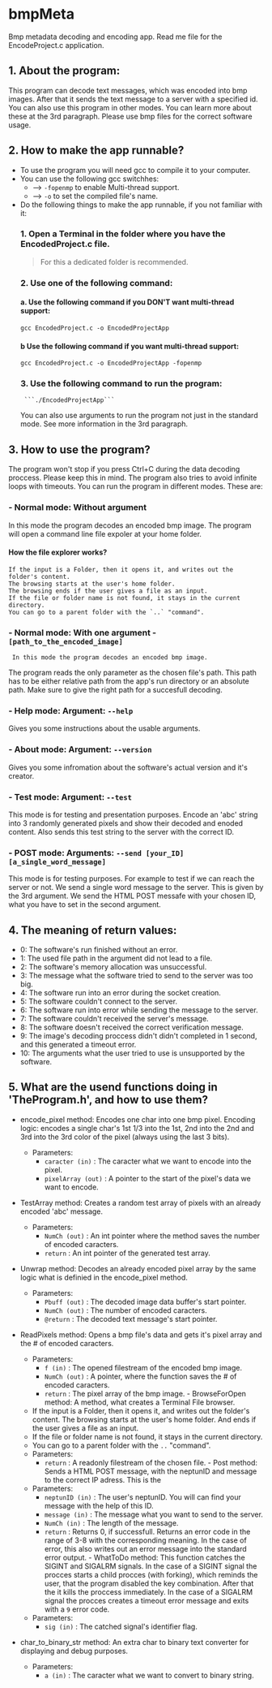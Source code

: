 # bmpMeta
Bmp metadata decoding and encoding app. Read me file for the EncodeProject.c application.

## 1. About the program:
   This program can decode text messages, which was encoded into bmp images.
   After that it sends the text message to a server with a specified id.
   You can also use this program in other modes. You can learn more about these at the 3rd paragraph.
   Please use bmp files for the correct software usage.

## 2. How to make the app runnable?
   - To use the program you will need gcc to compile it to your computer.
   - You can use the following gcc switchhes:
     - -->	`-fopenmp` to enable Multi-thread support.
     - -->	`-o` to set the compiled file's name. 	
   - Do the following things to make the app runnable, if you not familiar with it:
     ### 1.	Open a Terminal in the folder where you have the EncodedProject.c file.
        > For this a dedicated folder is recommended.
     ### 2. Use one of the following command:
        #### a. Use the following command if you **DON'T** want multi-thread support:
	  ```gcc EncodedProject.c -o EncodedProjectApp```
        #### b Use the following command if you want multi-thread support:
	  ```gcc EncodedProject.c -o EncodedProjectApp -fopenmp```
     ### 3. Use the following command to run the program:
          ```./EncodedProjectApp```
	  You can also use arguments to run the program not just in the standard mode.
	  See more information in the 3rd paragraph.
 ## 3. How to use the program?
   The program won't stop if you press Ctrl+C during the data decoding proccess. Please keep this in mind.
   The program also tries to avoid infinite loops with timeouts.
   You can run the program in different modes. These are:
 ### - Normal mode: Without argument
   In this mode the program decodes an encoded bmp image.
   The program will open a command line file expoler at your home folder.
 #### How the file explorer works?
    If the input is a Folder, then it opens it, and writes out the folder's content.
    The browsing starts at the user's home folder.
    The browsing ends if the user gives a file as an input.
    If the file or folder name is not found, it stays in the current directory.
    You can go to a parent folder with the `..` "command".
 ### - Normal mode: With one argument - `[path_to_the_encoded_image]`
     In this mode the program decodes an encoded bmp image.
 The program reads the only parameter as the chosen file's path.
			This path has to be either relative path from the app's run directory or an absolute path.
			Make sure to give the right path for a succesfull decoding.
### - Help mode: Argument: `--help`
   Gives you some instructions about the usable arguments.
### - About mode: Argument: `--version`
   Gives you some infromation about the software's actual version and it's creator.
### - Test mode: Argument: `--test`
   This mode is for testing and presentation purposes. Encode an 'abc' string into 3 randomly generated pixels and show their decoded and enoded content. Also sends this test string to the server with the correct ID.
### - POST mode: Arguments: `--send [your_ID] [a_single_word_message]`
   This mode is for testing purposes. For example to test if we can reach the server or not.
   We send a single word message to the server. This is given by the 3rd argument.
   We send the HTML POST messafe with your chosen ID, what you have to set in the second argument.

## 4. The meaning of return values:
   - 0:	The software's run finished without an error.
   - 1:	The used file path in the argument did not lead to a file.
   - 2:	The software's memory allocation was unsuccessful.
   - 3:	The message what the software tried to send to the server was too big.
   - 4:	The software run into an error during the socket creation.
   - 5:	The software couldn't connect to the server.
   - 6:	The software run into error while sending the message to the server.
   - 7:	The software couldn't received the server's message.
   - 8:	The software doesn't received the correct verification message.
   - 9:	The image's decoding proccess didn't didn't completed in 1 second, and this generated a timeout error.
   - 10: The arguments what the user tried to use is unsupported by the software.

## 5. What are the usend functions doing in 'TheProgram.h', and how to use them?
   - encode_pixel method:
     Encodes one char into one bmp pixel.
     Encoding logic: encodes a single char's 1st 1/3 into the 1st, 2nd into the 2nd and 3rd into the 3rd color of the pixel (always using the last 3 bits).
     - Parameters:
       - `caracter (in)` :	The caracter what we want to encode into the pixel.
       - `pixelArray (out)` :	A pointer to the start of the pixel's data we want to encode.
   - TestArray method:
     Creates a random test array of pixels with an already encoded 'abc' message.
     - Parameters:
       - `NumCh (out)` :	An int pointer where the method saves the number of encoded caracters.
       - `return` :		An int pointer of the generated test array.
   - Unwrap method:
     Decodes an already encoded pixel array by the same logic what is definied in the encode_pixel method.
     - Parameters:
       - `Pbuff (out)` :	The decoded image data buffer's start pointer.
       - `NumCh (out)` :	The number of encoded caracters.
       - `@return` :		The decoded text message's start pointer.

   - ReadPixels method:
     Opens a bmp file's data and gets it's pixel array and the # of encoded caracters.
     - Parameters:
       - `f (in)` :		The opened filestream of the encoded bmp image.
       - `NumCh (out)` :	A pointer, where the function saves the # of encoded caracters.
       - `return` :		The pixel array of the bmp image.
    - BrowseForOpen method:
      A method, what creates a Terminal File browser.
      - If the input is a Folder, then it opens it, and writes out the folder's content.
      The browsing starts at the user's home folder. And ends if the user gives a file as an input.
      - If the file or folder name is not found, it stays in the current directory.
      - You can go to a parent folder with the `..` "command".
      - Parameters:
        - `return` :		A readonly filestream of the chosen file.
    - Post method:
      Sends a HTML POST message, with the neptunID and message to the correct IP adress. This is the 
      - Parameters:
        - `neptunID (in)` :	The user's neptunID. You will can find your message with the help of this ID.
        - `message (in)` :	The message what you want to send to the server.
        - `NumCh (in)` :	The length of the message.
        - `return` :		Returns 0, if successfull. Returns an error code in the range of 3-8 with the corresponding meaning. In the case of error, this also writes out an error message into the standard error output.
    - WhatToDo method:
      This function catches the SIGINT and SIGALRM signals.
      In the case of a SIGINT signal the procces starts a child procces (with forking), which reminds the user, that the program disabled the key combination. After that the it kills the proccess immediately. In the case of a SIGALRM signal the procces creates a timeout error message and exits with a `9` error code.
      - Parameters:
        - `sig (in)` :		The catched signal's identifier flag.
   - char_to_binary_str method:
     An extra char to binary text converter for displaying and debug purposes.
     - Parameters:
       - `a (in)` :		The caracter what we want to convert to binary string.

